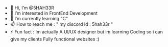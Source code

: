 - 👋 Hi, I’m @5HAH33R
- 👀 I’m interested in FrontEnd Development
- 🌱 I’m currently learning "C"
- 📫 How to reach me : " my discord Id : 5hah33r "
- ⚡ Fun fact : Im actually A UI/UX designer but im learning Coding so i can give my clients Fully functional websites :)

<!---
5HAH33R/5HAH33R is a ✨ special ✨ repository because its `README.md` (this file) appears on your GitHub profile.
You can click the Preview link to take a look at your changes.
--->
